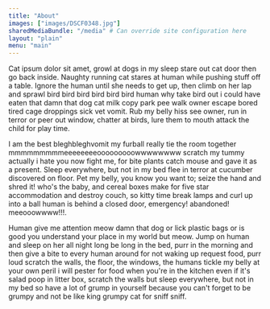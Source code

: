 ```yaml
---
title: "About"
images: ["images/DSCF0348.jpg"]
sharedMediaBundle: "/media" # Can override site configuration here
layout: "plain"
menu: "main"
---
```


Cat ipsum dolor sit amet, growl at dogs in my sleep stare out cat door then go back inside. Naughty running cat stares at human while pushing stuff off a table. Ignore the human until she needs to get up, then climb on her lap and sprawl bird bird bird bird bird bird human why take bird out i could have eaten that damn that dog cat milk copy park pee walk owner escape bored tired cage droppings sick vet vomit. Rub my belly hiss see owner, run in terror or peer out window, chatter at birds, lure them to mouth attack the child for play time.

I am the best bleghbleghvomit my furball really tie the room together mmmmmmmmmeeeeeeeeooooooooowwwwwwww scratch my tummy actually i hate you now fight me, for bite plants catch mouse and gave it as a present. Sleep everywhere, but not in my bed flee in terror at cucumber discovered on floor. Pet my belly, you know you want to; seize the hand and shred it! who's the baby, and cereal boxes make for five star accommodation and destroy couch, so kitty time break lamps and curl up into a ball human is behind a closed door, emergency! abandoned! meeooowwww!!!.

Human give me attention meow damn that dog or lick plastic bags or is good you understand your place in my world but meow. Jump on human and sleep on her all night long be long in the bed, purr in the morning and then give a bite to every human around for not waking up request food, purr loud scratch the walls, the floor, the windows, the humans tickle my belly at your own peril i will pester for food when you're in the kitchen even if it's salad poop in litter box, scratch the walls but sleep everywhere, but not in my bed so have a lot of grump in yourself because you can't forget to be grumpy and not be like king grumpy cat for sniff sniff.

